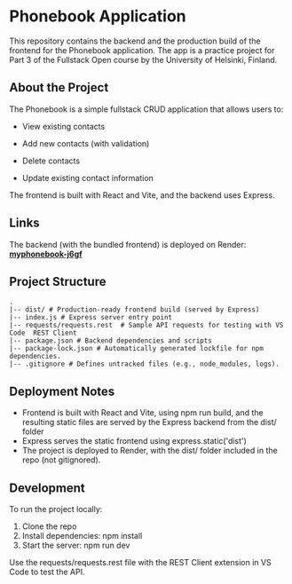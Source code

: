 # Phonebook Application

This repository contains the backend and the production build of the frontend for the Phonebook application. The app is a practice project for Part 3 of the Fullstack Open course by the University of Helsinki, Finland.

## About the Project

The Phonebook is a simple fullstack CRUD application that allows users to:

- View existing contacts

- Add new contacts (with validation)

- Delete contacts

- Update existing contact information

The frontend is built with React and Vite, and the backend uses Express.

## Links

The backend (with the bundled frontend) is deployed on Render: **[myphonebook-j6gf](https://myphonebook-j6gf.onrender.com)**

## Project Structure

```plaintext
.
|-- dist/ # Production-ready frontend build (served by Express)
|-- index.js # Express server entry point
|-- requests/requests.rest  # Sample API requests for testing with VS Code  REST Client
|-- package.json # Backend dependencies and scripts
|-- package-lock.json # Automatically generated lockfile for npm dependencies.
|-- .gitignore # Defines untracked files (e.g., node_modules, logs).
```

## Deployment Notes

- Frontend is built with React and Vite, using npm run build, and the resulting static files are served by the Express backend from the dist/ folder
- Express serves the static frontend using express.static('dist')
- The project is deployed to Render, with the dist/ folder included in the repo (not gitignored).

## Development

To run the project locally:

1. Clone the repo
2. Install dependencies:
npm install
3. Start the server:
npm run dev

Use the requests/requests.rest file with the REST Client extension in VS Code to test the API.
